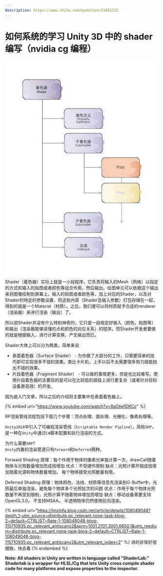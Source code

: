 ```yaml
---
description: https://www.zhihu.com/question/21451211
---
```


# 如何系统的学习 Unity 3D 中的 shader 编写（nvidia cg 编程）

![](<.gitbook/assets/image (1).png>)

Shader（着色器）实际上就是一小段程序，它负责将输入的Mesh（网格）以指定的方式和输入的贴图或者颜色等组合作用，然后输出。绘图单元可以依据这个输出来将图像绘制到屏幕上。输入的贴图或者颜色等，加上对应的Shader，以及对Shader的特定的参数设置，将这些内容（Shader及输入参数）打包存储在一起，得到的就是一个Material（材质）。之后，我们便可以将材质赋予合适的renderer（渲染器）来进行渲染（输出）了。

所以说Shader并没有什么特别神奇的，它只是一段规定好输入（颜色，贴图等）和输出（渲染器能够读懂的点和颜色的对应关系）的程序。而Shader开发者要做的就是根据输入，进行计算变换，产生输出而已。

Shader大体上可以分为两类，简单来说

* 表面着色器（Surface Shader） - 为你做了大部分的工作，只需要简单的技巧即可实现很多不错的效果。类比卡片机，上手以后不太需要很多努力就能拍出不错的效果。
* 片段着色器（Fragment Shader） - 可以做的事情更多，但是也比较难写。使用片段着色器的主要目的是可以在比较低的层级上进行更复杂（或者针对目标设备更高效）的开发。

因为是入门文章，所以之后的介绍将主要集中在表面着色器上。

{% embed url="https://www.youtube.com/watch?v=9aOtie1DKCc" %}

RP渲染管线流程包括下面几个步骤：顶点处理、面处理、光栅化、像素处理等。

`Unity2018`中引入了可编程渲染管线（`Scriptable Render Pipline`），简称`SRP`，是一种在`Unity`中通过`C#`脚本配置和执行渲染的方式。

为什么需要`SRP`?\
`Unity`内置的渲染管道只有`Forward`和`Deferred`两种。

Forward Shading 原理：每个作用于物体的像素光单独计算一次，drawCall随着物体与光照数量增加而成倍增加 优点：不受硬件限制 缺点：光照计算开销成倍增加随着光源和物体数量增加。 每个物体接受光照数量有限。

Deferred Shading 原理：物体颜色、法线、材质等信息先渲染到G-Buffer中，光照最后单独渲染，避免每个物体多个光照批次的问题 优点：作用于每个物体光照数量不再受到限制，光照计算不随着物体增加而增加 缺点：移动设备需要支持OpenGL3.0。 不支持MSAA。 半透明物体仍然使用前向渲染。&#x20;

{% embed url="https://linxinfa.blog.csdn.net/article/details/108049048?depth_1-utm_source=distribute.pc_relevant.none-task-blog-2~default~CTRLIST~Rate-1-108049048-blog-115710935.pc_relevant_antiscanv2&spm=1001.2101.3001.6650.1&utm_medium=distribute.pc_relevant.none-task-blog-2~default~CTRLIST~Rate-1-108049048-blog-115710935.pc_relevant_antiscanv2&utm_relevant_index=2" %}
讲的非常好很细致，快去看
{% endembed %}



**Note: All shaders in Unity are written in language called "ShaderLab." Shaderlab is a wrapper for HLSL/Cg that lets Unity cross compile shader code for many platforms and expose properties to the inspector.**
